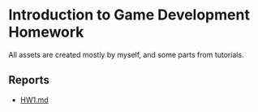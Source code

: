 # Introduction to Game Development Homework

All assets are created mostly by myself, and some parts from tutorials.

## Reports

* [HW1.md](Reports/HW1.md)
